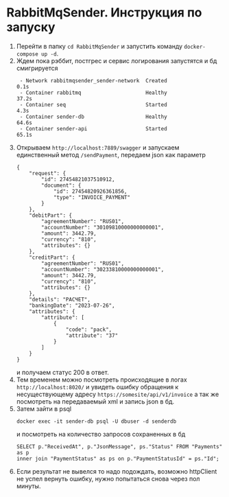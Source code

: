 # RabbitMqSender. Инструкция по запуску
1. Перейти в папку `cd RabbitMqSender` и запустить команду `docker-compose up -d`. 
2. Ждем пока рэббит, постгрес и сервис логирования запустятся и бд смигрируется
    ```
     - Network rabbitmqsender_sender-network  Created                                                                  0.1s
     - Container rabbitmq                     Healthy                                                                 37.2s
     - Container seq                          Started                                                                  4.3s
     - Container sender-db                    Healthy                                                                 64.6s
     - Container sender-api                   Started                                                                 65.1s
    ```
4. Открываем `http://localhost:7889/swagger` и запускаем единственный метод `/sendPayment`, передаем json как параметр
    ```
    {
    	"request": {
    		"id": 27454821037510912,
    		"document": {
    			"id": 27454820926361856,
    			"type": "INVOICE_PAYMENT"
    		}
    	},
    	"debitPart": {
    		"agreementNumber": "RUS01",
    		"accountNumber": "30109810000000000001",
    		"amount": 3442.79,
    		"currency": "810",
    		"attributes": {}
    	},
    	"creditPart": {
    		"agreementNumber": "RUS01",
    		"accountNumber": "30233810000000000001",
    		"amount": 3442.79,
    		"currency": "810",
    		"attributes": {}
    	},
    	"details": "РАСЧЕТ",
    	"bankingDate": "2023-07-26",
    	"attributes": {
    		"attribute": [
    			{
    				"code": "pack",
    				"attribute": "37"
    			}
    		]
    	}
    }
    ```
    и получаем статус 200 в ответ.
5. Тем временем можно посмотреть происходящие в логах `http://localhost:8020/` и увидеть ошибку обращения к несуществующему адресу `https://somesite/api/v1/invoice` а так же посмотреть на передаваемый xml и запись json в бд.
6. Затем зайти в psql
   ```
   docker exec -it sender-db psql -U dbuser -d senderdb
   ```
   и посмотреть на количество запросов сохраненных в бд 
    ```
    SELECT p."ReceivedAt", p."JsonMessage", ps."Status" FROM "Payments" as p
    inner join "PaymentStatus" as ps on p."PaymentStatusId" = ps."Id";
    ```
7. Если результат не вывелся то надо подождать, возможно httpClient не успел вернуть ошибку, нужно попытаться снова через пол минуты.
